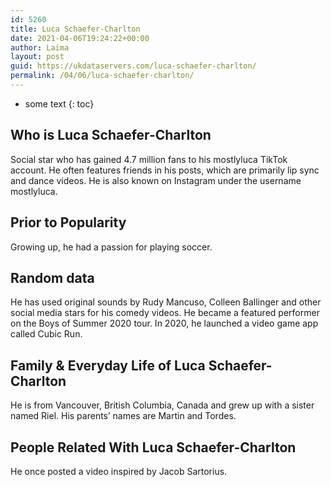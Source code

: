 ```yaml
---
id: 5260
title: Luca Schaefer-Charlton
date: 2021-04-06T19:24:22+00:00
author: Laima
layout: post
guid: https://ukdataservers.com/luca-schaefer-charlton/
permalink: /04/06/luca-schaefer-charlton/
---
```


* some text
{: toc}


## Who is Luca Schaefer-Charlton
                  
                  
                  
Social star who has gained 4.7 million fans to his mostlyluca TikTok account. He often features friends in his posts, which are primarily lip sync and dance videos. He is also known on Instagram under the username mostlyluca. 
                  
              
            
              
            
                
                
                
## Prior to Popularity
                  
                  
                  
Growing up, he had a passion for playing soccer. 
                  
              
            
              
            
                
                
                
## Random data
                  
                  
                  
He has used original sounds by Rudy Mancuso, Colleen Ballinger and other social media stars for his comedy videos. He became a featured performer on the Boys of Summer 2020 tour. In 2020, he launched a video game app called Cubic Run.
                  
              
            
              
            
                
                
                
## Family & Everyday Life of Luca Schaefer-Charlton
                  
                  
                  
He is from Vancouver, British Columbia, Canada and grew up with a sister named Riel. His parents&#8217; names are Martin and Tordes.
                  
              
            
              
            
                
                
                
## People Related With Luca Schaefer-Charlton
                  
                  
                  
He once posted a video inspired by Jacob Sartorius. 
                  
              
            
              
            
                
              
            
              
              
            
            
              
            
          
          
          